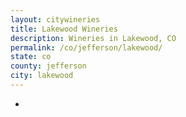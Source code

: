 ```yaml
---
layout: citywineries
title: Lakewood Wineries
description: Wineries in Lakewood, CO
permalink: /co/jefferson/lakewood/
state: co
county: jefferson
city: lakewood
---
```

-
